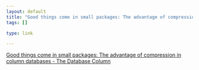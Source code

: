 ```yaml
--- 
layout: default
title: "Good things come in small packages: The advantage of compression in column databases ..."
tags: []

type: link

---
```

<a href="http://www.databasecolumn.com/2007/09/data-compression.html">Good things come in small packages: The advantage of compression in column databases - The Database Column</a>
